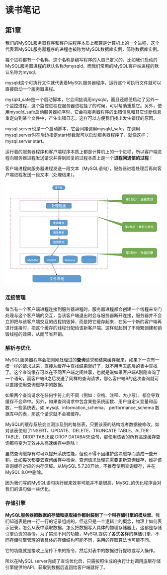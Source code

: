 # 读书笔记

## 第1章

我们的MySQL服务器程序和客户端程序本质上都算是计算机上的一个进程，这个代表着MySQL服务器程序的进程也被称为MySQL数据库实例，简称数据库实例。

每个进程都有一个名称，这个名称是编写程序的人自己定义的，比如我们启动的MySQL服务器进程的默认名称为mysqld，而我们常用的MySQL客户端进程的默认名称为mysql。

mysqld这个可执行文件就代表着MySQL服务器程序，运行这个可执行文件就可以直接启动一个服务器进程。

mysqld_safe是一个启动脚本，它会间接调用mysqld，而且还顺便启动了另外一个监控进程，这个监控进程在服务器进程挂了的时候，可以帮助重启它。另外，使用mysqld_safe启动服务器程序时，它会将服务器程序的出错信息和其它诊断信息重定向到某个文件中，产生出错日志，这样可以方便我们找出发生错误的原因。

mysql.server也是一个启动脚本，它会间接调用mysqld_safe，在调用mysql.server时在后边指定start参数就可以启动服务器程序了，就像这样：mysql.server start。

运行着的服务器程序和客户端程序本质上都是计算机上的一个进程，所以客户端进程向服务器进程发送请求并得到回复的过程本质上是一个**进程间通信的过程**！

客户端进程向服务器进程发送一段文本（MySQL语句），服务器进程处理后再向客户端进程发送一段文本（处理结果）。

<img src="./image/请求流程.jpg">

### 连接管理

每当有一个客户端进程连接到服务器进程时，服务器进程都会创建一个线程来专门处理与这个客户端的交互，当该客户端退出时会与服务器断开连接，服务器并不会立即把与该客户端交互的线程销毁掉，而是把它缓存起来，在另一个新的客户端再进行连接时，把这个缓存的线程分配给该新客户端。这样就起到了不频繁创建和销毁线程的效果，从而节省开销。

### 解析与优化

MySQL服务器程序会把刚刚处理过的**查询**请求和结果缓存起来，如果下一次有一模一样的请求过来，直接从缓存中查找结果就好了，就不用再去底层的表中查找了。这个查询缓存可以在不同客户端之间共享，也就是说如果客户端A刚刚查询了一个语句，而客户端B之后发送了同样的查询请求，那么客户端B的这次查询就可以直接使用查询缓存中的数据。

如果两个查询请求在任何字符上的不同（例如：空格、注释、大小写），都会导致缓存不会命中。另外，如果查询请求中包含某些系统函数、用户自定义变量和函数、一些系统表，如 mysql、information_schema、 performance_schema 数据库中的表，那这个请求就不会被缓存。

MySQL的缓存系统会监测涉及到的每张表，只要该表的结构或者数据被修改，如对该表使用了INSERT、UPDATE、DELETE、TRUNCATE TABLE、ALTER TABLE、DROP TABLE或 DROP DATABASE语句，那使用该表的所有高速缓存查询都将变为无效并从高速缓存中删除！

虽然查询缓存有时可以提升系统性能，但也不得不因维护这块缓存而造成一些开销，比如每次都要去查询缓存中检索，查询请求处理完需要更新查询缓存，维护该查询缓存对应的内存区域。从MySQL 5.7.20开始，不推荐使用查询缓存，并在MySQL 8.0中删除。

因为我们写的MySQL语句执行起来效率可能并不是很高，MySQL的优化程序会对我们的语句做一些优化。

### 存储引擎

**MySQL服务器把数据的存储和提取操作都封装到了一个叫存储引擎的模块里**。我们知道表是由一行一行的记录组成的，但这只是一个逻辑上的概念，物理上如何表示记录，怎么从表中读取数据，怎么把数据写入具体的物理存储器上，这都是存储引擎负责的事情。为了实现不同的功能，MySQL提供了各式各样的存储引擎，不同存储引擎管理的表具体的存储结构可能不同，采用的存取算法也可能不同。

它的功能就是接收上层传下来的指令，然后对表中的数据进行提取或写入操作。

所以在MySQL server完成了查询优化后，只需按照生成的执行计划调用底层存储引擎提供的API，获取到数据后返回给客户端就好了。
